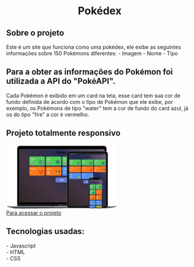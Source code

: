 <h1 align="center">
 Pokédex
</h1>


<h2>Sobre o projeto</h2>

<p>
Este é um site que funciona como uma pokédex, ele exibe as seguintes informações sobre 150 Pokémons diferentes:
- Imagem
- Nome
- Tipo
</p>
<h2>Para a obter as informações do Pokémon foi utilizada a API do "PokéAPI".</h2>

<p>Cada Pokémon é exibido em um card na tela, esse card tem sua cor de fundo definida de acordo com o tipo de Pokémon que ele exibe, por exemplo, os Pokémons de tipo "water" tem a cor de fundo do card azul, já os do tipo "fire" a cor é vermelho.</p>

## Projeto totalmente responsivo

<img src="assets/img/responsive.png" alt="dispositivos compativeis" align="center" style="width:300px; heigth: 300px;">
<br>
<a href="https://pokedex-javascript-two.vercel.app/">Para acessar o projeto </a>

<h2>Tecnologias usadas:</h2>
<div>
- Javascript
 <br>
- HTML
  <br>
- CSS
</div>
